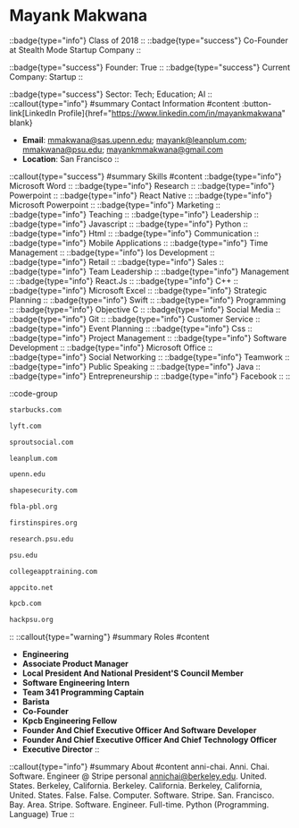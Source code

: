 # Mayank Makwana
::badge{type="info"}
Class of 2018
::
::badge{type="success"}
Co-Founder at Stealth Mode Startup Company
::

::badge{type="success"}
Founder: True
::
::badge{type="success"}
Current Company: Startup
::

::badge{type="success"}
Sector: Tech; Education; AI
::
::callout{type="info"}
#summary
Contact Information
#content
:button-link[LinkedIn Profile]{href="https://www.linkedin.com/in/mayankmakwana" blank}
- **Email**: mmakwana@sas.upenn.edu; mayank@leanplum.com; mmakwana@psu.edu; mayankmmakwana@gmail.com
- **Location**: San Francisco
::

::callout{type="success"}
#summary
Skills
#content
::badge{type="info"}
Microsoft Word
::
::badge{type="info"}
Research
::
::badge{type="info"}
Powerpoint
::
::badge{type="info"}
React Native
::
::badge{type="info"}
Microsoft Powerpoint
::
::badge{type="info"}
Marketing
::
::badge{type="info"}
Teaching
::
::badge{type="info"}
Leadership
::
::badge{type="info"}
Javascript
::
::badge{type="info"}
Python
::
::badge{type="info"}
Html
::
::badge{type="info"}
Communication
::
::badge{type="info"}
Mobile Applications
::
::badge{type="info"}
Time Management
::
::badge{type="info"}
Ios Development
::
::badge{type="info"}
Retail
::
::badge{type="info"}
Sales
::
::badge{type="info"}
Team Leadership
::
::badge{type="info"}
Management
::
::badge{type="info"}
React.Js
::
::badge{type="info"}
C++
::
::badge{type="info"}
Microsoft Excel
::
::badge{type="info"}
Strategic Planning
::
::badge{type="info"}
Swift
::
::badge{type="info"}
Programming
::
::badge{type="info"}
Objective C
::
::badge{type="info"}
Social Media
::
::badge{type="info"}
Git
::
::badge{type="info"}
Customer Service
::
::badge{type="info"}
Event Planning
::
::badge{type="info"}
Css
::
::badge{type="info"}
Project Management
::
::badge{type="info"}
Software Development
::
::badge{type="info"}
Microsoft Office
::
::badge{type="info"}
Social Networking
::
::badge{type="info"}
Teamwork
::
::badge{type="info"}
Public Speaking
::
::badge{type="info"}
Java
::
::badge{type="info"}
Entrepreneurship
::
::badge{type="info"}
Facebook
::
::

::code-group
```bash [Starbucks]
starbucks.com
```
```bash [Lyft]
lyft.com
```
```bash [Sprout Social]
sproutsocial.com
```
```bash [Leanplum]
leanplum.com
```
```bash [University of Pennsylvania]
upenn.edu
```
```bash [Shape Security]
shapesecurity.com
```
```bash [California Future Business Leaders of America - Phi Beta Lambda]
fbla-pbl.org
```
```bash [FIRST]
firstinspires.org
```
```bash [Penn State Research Foundation]
research.psu.edu
```
```bash [Penn State]
psu.edu
```
```bash [Chelsea Watkins]
collegeapptraining.com
```
```bash [Stealth Mode Startup Company]
appcito.net
```
```bash [Kleiner Perkins Caufield & Byers]
kpcb.com
```
```bash [Hackpsu]
hackpsu.org
```
::
::callout{type="warning"}
#summary
Roles
#content
- **Engineering**
- **Associate Product Manager**
- **Local President And National President'S Council Member**
- **Software Engineering Intern**
- **Team 341 Programming Captain**
- **Barista**
- **Co-Founder**
- **Kpcb Engineering Fellow**
- **Founder And Chief Executive Officer And Software Developer**
- **Founder And Chief Executive Officer And Chief Technology Officer**
- **Executive Director**
::

::callout{type="info"}
#summary
About
#content
anni-chai. Anni. Chai. Software. Engineer @ Stripe personal annichai@berkeley.edu. United. States. Berkeley, California. Berkeley. California. Berkeley, California, United. States. False. False. Computer. Software. Stripe. San. Francisco. Bay. Area. Stripe. Software. Engineer. Full-time. Python (Programming. Language) True
::
